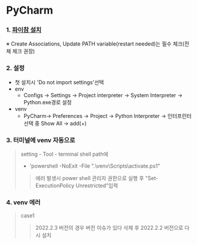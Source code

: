 # PyCharm
### 1. <a href="https://www.jetbrains.com/ko-kr/pycharm/download/#section=windows">파이참 설치</a>
※ Create Associations, Update PATH variable(restart needed)는 필수 체크(전체 체크 권장)
### 2. 설정
- 첫 설치시 'Do not import settings'선택
- env
  - Configs → Settings → Project interpreter → System Interpreter → Python.exe경로 설정
- venv
  - PyCharm-> Preferences -> Project -> Python Interpreter -> 인터프린터 선택 중 Show All → add(+)

### 3. 터미널에 venv 자동으로
> setting - Tool - terminal shell path에
> - 'powershell -NoExit -File ".\venv\Scripts\activate.ps1"
>> 에러 발생시 power shell 관리자 권한으로 실행 후 "Set-ExecutionPolicy Unrestricted"입력

### 4. venv 에러
> case1
>> 2022.2.3 버전의 경우 버전 이슈가 있다 삭제 후 2022.2.2 버전으로 다시 설치
>
